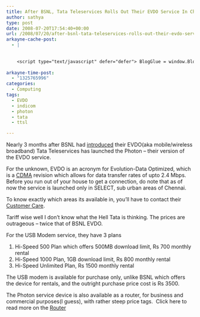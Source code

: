 ```yaml
---
title: After BSNL, Tata Teleservices Rolls Out Their EVDO Service In Chennai
author: sathya
type: post
date: 2008-07-20T17:54:40+00:00
url: /2008/07/20/after-bsnl-tata-teleservices-rolls-out-their-evdo-service-in-chennai/
arkayne-cache-post:
  - |
    
    
    <script type="text/javascript" defer="defer"> BlogGlue = window.BlogGlue || window.Arkayne || {}; BlogGlue.baseurl = 'http://www.blogglue.com'; BlogGlue.go = function(e, a, cid, gid) { var id = a.getAttribute('id'); var orig = a.getAttribute('href'); var target = a.getAttribute('target'); var redir = [BlogGlue.baseurl, 'link', cid, gid, ''].join('/'); redir += '?ts=' + Math.random(); redir += '&amp;url=' + escape(a.href); a.setAttribute('href', redir); setTimeout('BlogGlue.restore("' + id + '", "' + orig + '")', 0); return true; }; BlogGlue.restore = function(id, orig) { var a = document.getElementById(id); if (a) a.setAttribute('href', orig); }; </script> <div class="blogglue_plugin" style="display:block;margin:5px 0px 20px 0px;"> <h3 class="blogglue-header blogglue-inner"> More From sathyabhat </h3> <ul class="blogglue-links blogglue-inner"> <li id="blogglue-inner-1"><a href="http://sathyabh.at/2008/01/19/my-laptop-chronicles-obtainingor-trying-to-obtain-a-bsnl-evdo-connection-part-1/?utm_source=BlogGlue_network&amp;utm_medium=BlogGlue_Plugin" id="blogglue-2947642" target="_parent" onclick="return BlogGlue.go(event, this, 2942182, 2947642);" title="My Laptop Chronicles: Obtaining(or trying to obtain) a BSNL EVDO connection Part 1 » My World">My Laptop Chronicles: Obtaining(or trying to obtain) a BSNL EVDO connection Part 1 » My World</a></li> <li id="blogglue-inner-2"><a href="http://sathyabh.at/2008/05/26/bsnl-evdo-availability-in-chennai/?utm_source=BlogGlue_network&amp;utm_medium=BlogGlue_Plugin" id="blogglue-2951198" target="_parent" onclick="return BlogGlue.go(event, this, 2942182, 2951198);" title="BSNL EVDO Availability In Chennai » My World">BSNL EVDO Availability In Chennai » My World</a></li> <li id="blogglue-inner-3"><a href="http://sathyabh.at/2008/03/30/evdo-service-to-start-in-chennai-soon/?utm_source=BlogGlue_network&amp;utm_medium=BlogGlue_Plugin" id="blogglue-2952132" target="_parent" onclick="return BlogGlue.go(event, this, 2942182, 2952132);" title="EvDO Service to Start In Chennai Soon? » My World">EvDO Service to Start In Chennai Soon? » My World</a></li> </ul> <div class="blogglue-footer" style="margin:10px 0px;display:block !important"> <a href="http://www.blogglue.com/12928-ab7e24be6f12e678fc1a468df18f3f3f/?utm_source=BlogGlue%20Plugin&amp;utm_medium=Recommend&amp;utm_campaign=Plugin&amp;coupon=SATHYABHAT&amp;blogglue_page=2942182" target="_blank" style="text-decoration:none !important;"> <img src="http://www.gravatar.com/avatar.php?default=%2F%2Fs3.amazonaws.com%2Farkayne-media%2Fimg%2Fprofile%2Fdefault_sm.png&amp;size=24&amp;gravatar_id=1375f202e61682cc4963295f4b0430dc" width="24" height="24" border="0" alt="Blog Margeting Related Posts Plugin For sathyabhat" style="display:inline;margin: 0 5px 0 10px; border:1px solid #AAA; width: 24px !important; height: 24px; !important;"/><span style="position:relative;top:-8px;font-family:'Trebuchet MS'; font-size: 0.8em;">Ask <strong>sathyabhat</strong> To Recommend Your Posts</span> </a> <img class="blogglue-hit" style="border:none;left:-9999px;position:absolute;" src="http://www.blogglue.com/widget/hit/2942182.GIF" border="0" alt="Blog Marketing Related Posts Plugin Counter" /> </div> </div>
    
arkayne-time-post:
  - "1325765996"
categories:
  - Computing
tags:
  - EVDO
  - indicom
  - photon
  - tata
  - ttsl

---
```

Nearly 3 months after BSNL had [introduced][1] their EVDO(aka mobile/wireless broadband) Tata Teleservices has launched the Photon &#8211; their version of the EVDO service.

For the unknown, EVDO is an acronym for Evolution-Data Optimized, which is a [CDMA][2] revision which allows for data transfer rates of upto 2.4 Mbps. Before you run out of your house to get a connection, do note that as of now the service is launched only in SELECT, sub urban areas of Chennai.

<!--more-->

To know exactly which areas its available in, you&#8217;ll have to contact their [Customer Care][3].

Tariff wise well I don&#8217;t know what the Hell Tata is thinking. The prices are outrageous &#8211; twice that of BSNL EVDO.

For the USB Modem service, they have 3 plans

  1. Hi-Speed 500 Plan which offers 500MB download limit, Rs 700 monthly rental
  2. Hi-Speed 1000 Plan, 1GB download limit, Rs 800 monthly rental
  3. Hi-Speed Unlimited Plan, Rs 1500 monthly rental

The USB modem is available for purchase only, unlike BSNL which offers the device for rentals, and the outright purchase price cost is Rs 3500.

The Photon service device is also available as a router, for business and commercial purposes(I guess), with rather steep price tags.  Click here to read more on the [Router][4]

 [1]: http://sathyabh.at/2008/05/26/bsnl-evdo-availability-in-chennai/
 [2]: http://en.wikipedia.org/wiki/Cdma
 [3]: http://www.tataindicom.com/customer-service.aspx
 [4]: http://www.tataindicom.com/hsia-router.aspx